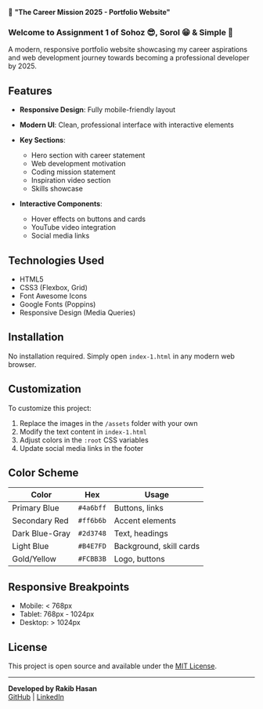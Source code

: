 💼 **"The Career Mission 2025 - Portfolio Website"**

### Welcome to Assignment 1 of Sohoz 😎, Sorol 😁 & Simple 🤩

A modern, responsive portfolio website showcasing my career aspirations and web development journey towards becoming a professional developer by 2025.

## Features

- **Responsive Design**: Fully mobile-friendly layout
- **Modern UI**: Clean, professional interface with interactive elements
- **Key Sections**:
  - Hero section with career statement
  - Web development motivation
  - Coding mission statement
  - Inspiration video section
  - Skills showcase
  
- **Interactive Components**:
  - Hover effects on buttons and cards
  - YouTube video integration
  - Social media links

## Technologies Used

- HTML5
- CSS3 (Flexbox, Grid)
- Font Awesome Icons
- Google Fonts (Poppins)
- Responsive Design (Media Queries)

## Installation

No installation required. Simply open `index-1.html` in any modern web browser.

## Customization

To customize this project:

1. Replace the images in the `/assets` folder with your own
2. Modify the text content in `index-1.html`
3. Adjust colors in the `:root` CSS variables
4. Update social media links in the footer

## Color Scheme

| Color               | Hex       | Usage                      |
|---------------------|-----------|----------------------------|
| Primary Blue        | `#4a6bff` | Buttons, links             |
| Secondary Red       | `#ff6b6b` | Accent elements            |
| Dark Blue-Gray      | `#2d3748` | Text, headings             |
| Light Blue          | `#B4E7FD` | Background, skill cards    |
| Gold/Yellow         | `#FCBB3B` | Logo, buttons              |

## Responsive Breakpoints

- Mobile: < 768px
- Tablet: 768px - 1024px
- Desktop: > 1024px

## License

This project is open source and available under the [MIT License](LICENSE).

---

**Developed by Rakib Hasan**  
[GitHub](https://github.com/Rakib-Hasan-110) | [LinkedIn](https://www.linkedin.com/in/rakib-hasan110)
